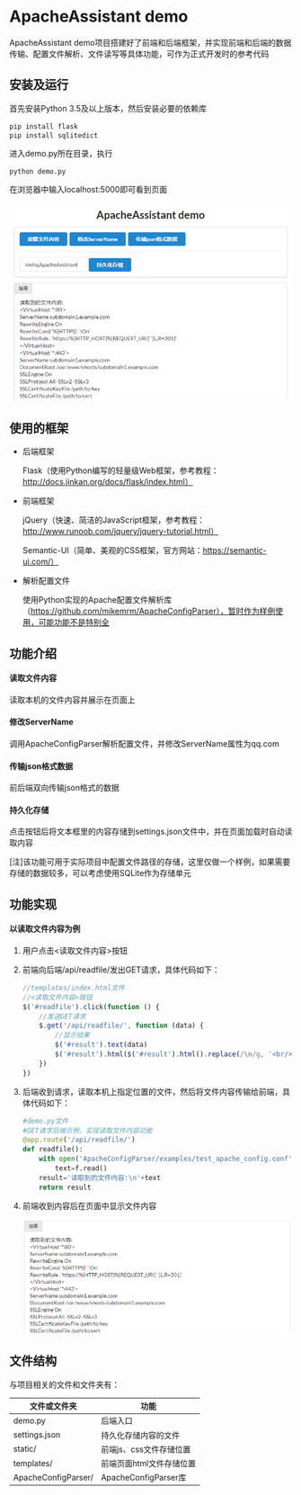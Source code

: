 # ApacheAssistant demo

ApacheAssistant demo项目搭建好了前端和后端框架，并实现前端和后端的数据传输、配置文件解析、文件读写等具体功能，可作为正式开发时的参考代码

## 安装及运行

首先安装Python 3.5及以上版本，然后安装必要的依赖库

```
pip install flask
pip install sqlitedict
```

进入demo.py所在目录，执行

```
python demo.py
```

在浏览器中输入localhost:5000即可看到页面

![](readme_image/demo1.png)

## 使用的框架

- 后端框架

  Flask（使用Python编写的轻量级Web框架，参考教程：http://docs.jinkan.org/docs/flask/index.html）

- 前端框架

  jQuery（快速、简洁的JavaScript框架，参考教程：http://www.runoob.com/jquery/jquery-tutorial.html）

  Semantic-UI（简单、美观的CSS框架，官方网站：https://semantic-ui.com/）

- 解析配置文件

  使用Python实现的Apache配置文件解析库（https://github.com/mikemrm/ApacheConfigParser），暂时作为样例使用，可能功能不是特别全

## 功能介绍

#### 读取文件内容

读取本机的文件内容并展示在页面上

#### 修改ServerName

调用ApacheConfigParser解析配置文件，并修改ServerName属性为qq.com

#### 传输json格式数据

前后端双向传输json格式的数据

#### 持久化存储

点击按钮后将文本框里的内容存储到settings.json文件中，并在页面加载时自动读取内容

[注]该功能可用于实际项目中配置文件路径的存储，这里仅做一个样例，如果需要存储的数据较多，可以考虑使用SQLite作为存储单元

## 功能实现

#### 以读取文件内容为例

1. 用户点击<读取文件内容>按钮

2. 前端向后端/api/readfile/发出GET请求，具体代码如下：

   ```javascript
   //templates/index.html文件
   //<读取文件内容>按钮
   $('#readfile').click(function () {
       //发送GET请求
       $.get('/api/readfile/', function (data) {
           //显示结果
           $('#result').text(data)
           $('#result').html($('#result').html().replace(/\n/g, '<br/>'))
       })
   })
   ```

3. 后端收到请求，读取本机上指定位置的文件，然后将文件内容传输给前端，具体代码如下：

   ```python
   #demo.py文件
   #GET请求后端示例，实现读取文件内容功能
   @app.route('/api/readfile/')
   def readfile():
       with open('ApacheConfigParser/examples/test_apache_config.conf','r') as f:
           text=f.read()
       result='读取到的文件内容:\n'+text
       return result
   ```

4. 前端收到内容后在页面中显示文件内容

   ![](readme_image/demo2.png)

## 文件结构

与项目相关的文件和文件夹有：

| 文件或文件夹        | 功能                     |
| ------------------- | ------------------------ |
| demo.py             | 后端入口                 |
| settings.json       | 持久化存储内容的文件     |
| static/             | 前端js、css文件存储位置  |
| templates/          | 前端页面html文件存储位置 |
| ApacheConfigParser/ | ApacheConfigParser库     |

